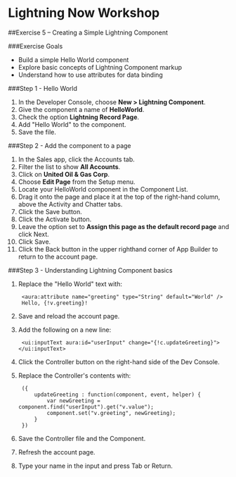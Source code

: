 # Lightning Now Workshop

##Exercise 5 – Creating a Simple Lightning Component

###Exercise Goals

* Build a simple Hello World component
* Explore basic concepts of Lightning Component markup
* Understand how to use attributes for data binding

###Step 1 - Hello World

1. In the Developer Console, choose **New > Lightning Component**.
2. Give the component a name of **HelloWorld**.
3. Check the option **Lightning Record Page**.
4. Add "Hello World" to the component.
5. Save the file.

###Step 2 - Add the component to a page
1. In the Sales app, click the Accounts tab.
2. Filter the list to show **All Accounts**.
3. Click on **United Oil & Gas Corp**.
4. Choose **Edit Page** from the Setup menu.
5. Locate your HelloWorld component in the Component List.
6. Drag it onto the page and place it at the top of the right-hand column, above the Activity and Chatter tabs.
7. Click the Save button.
8. Click the Activate button.
9. Leave the option set to **Assign this page as the default record page** and click Next.
10. Click Save.
11. Click the Back button in the upper righthand corner of App Builder to return to the account page.

###Step 3 - Understanding Lightning Component basics
1. Replace the "Hello World" text with:

		<aura:attribute name="greeting" type="String" default="World" />
    	Hello, {!v.greeting}!
    	
2. Save and reload the account page.
3. Add the following on a new line:

		<ui:inputText aura:id="userInput" change="{!c.updateGreeting}"></ui:inputText>
		
4. Click the Controller button on the right-hand side of the Dev Console.
5. Replace the Controller's contents with:

		({
			updateGreeting : function(component, event, helper) {
				var newGreeting = component.find("userInput").get("v.value");
				component.set("v.greeting", newGreeting);
			}
		})

6. Save the Controller file and the Component.
7. Refresh the account page.
8. Type your name in the input and press Tab or Return.